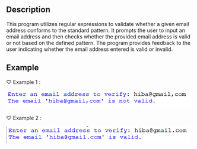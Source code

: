 ## Description
This program utilizes regular expressions to validate whether a given email address conforms to the standard pattern. It prompts the user to input an email address and then checks whether the provided email address is valid or not based on the defined pattern. The program provides feedback to the user indicating whether the email address entered is valid or invalid.
## Example
♡ Example 1 : 

<img src="eg1.png">  

♡ Example 2 :  

<img src="eg2.png">

